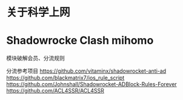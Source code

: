 # 关于科学上网

# Shadowrocke Clash mihomo
模块破解会员、分流规则

分流参考项目
https://github.com/vitaminx/shadowrocket-anti-ad
https://github.com/blackmatrix7/ios_rule_script
https://github.com/Johnshall/Shadowrocket-ADBlock-Rules-Forever
https://github.com/ACL4SSR/ACL4SSR

 

